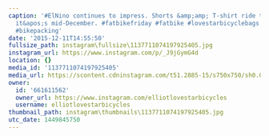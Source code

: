```yaml
---
caption: '#ElNino continues to impress. Shorts &amp;amp; T-shirt ride this morning...and
  it&apos;s mid-December. #fatbikefriday #fatbike #lovestarbicyclebags #bikepackingbags
  #bikepacking'
date: '2015-12-11T14:55:50'
fullsize_path: instagram\fullsize\1137711074197925405.jpg
instagram_url: https://www.instagram.com/p/_J9jGymG4d
location: {}
media_id: '1137711074197925405'
media_url: https://scontent.cdninstagram.com/t51.2885-15/s750x750/sh0.08/e35/12362602_222664774732272_274542175_n.jpg?ig_cache_key=MTEzNzcxMTA3NDE5NzkyNTQwNQ%3D%3D.2
owner:
  id: '661611562'
  owner_url: https://www.instagram.com/elliotlovestarbicycles
  username: elliotlovestarbicycles
thumbnail_path: instagram\thumbnails\1137711074197925405.jpg
utc_date: 1449845750
---
```

